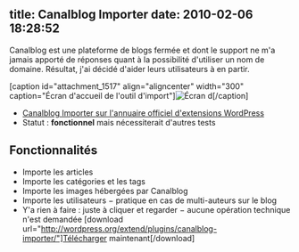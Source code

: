 title: Canalblog Importer
date: 2010-02-06 18:28:52
---

Canalblog est une plateforme de blogs fermée et dont le support ne m'a jamais apporté de réponses quant à la possibilité d'utiliser un nom de domaine. Résultat, j'ai décidé d'aider leurs utilisateurs à en partir.

<!--more-->

[caption id="attachment_1517" align="aligncenter" width="300" caption="Écran d&#39;accueil de l&#39;outil d&#39;import"]![](/images/2010/02/screenshot-1-300x123.png "Écran d")[/caption]

*   [Canalblog Importer sur l'annuaire officiel d'extensions WordPress](http://wordpress.org/extend/plugins/canalblog-importer/)
*   Statut : **fonctionnel** mais nécessiterait d'autres tests

## Fonctionnalités

*   Importe les articles
*   Importe les catégories et les tags
*   Importe les images hébergées par Canalblog
*   Importe les utilisateurs − pratique en cas de multi-auteurs sur le blog
*   Y'a rien à faire : juste à cliquer et regarder − aucune opération technique n'est demandée
[download url="http://wordpress.org/extend/plugins/canalblog-importer/"]Télécharger maintenant[/download]